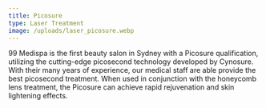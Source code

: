 ```yaml
---
title: Picosure
type: Laser Treatment
image: /uploads/laser_picosure.webp
---
```

99 Medispa is the first beauty salon in Sydney with a Picosure qualification, utilizing the cutting-edge picosecond technology developed by Cynosure. With their many years of experience, our medical staff are able provide the best picosecond treatment. When used in conjunction with the honeycomb lens treatment, the Picosure can achieve rapid rejuvenation and skin lightening effects.
